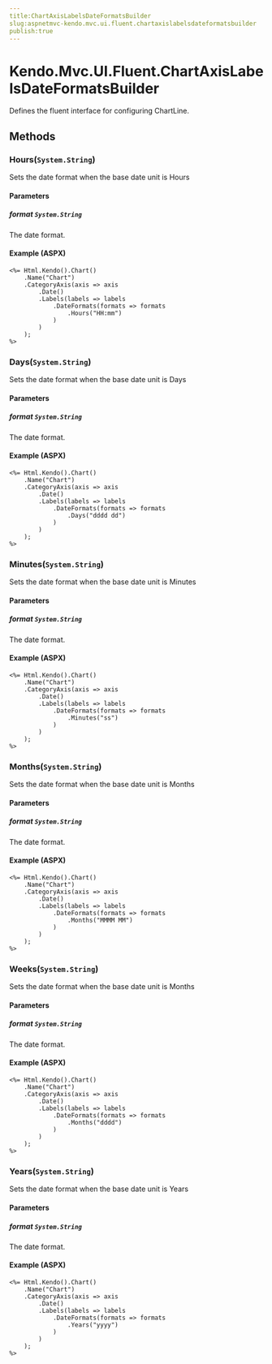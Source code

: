 ```yaml
---
title:ChartAxisLabelsDateFormatsBuilder
slug:aspnetmvc-kendo.mvc.ui.fluent.chartaxislabelsdateformatsbuilder
publish:true
---
```


# Kendo.Mvc.UI.Fluent.ChartAxisLabelsDateFormatsBuilder
Defines the fluent interface for configuring ChartLine.



## Methods

### Hours(`System.String`)
Sets the date format when the base date unit is Hours


#### Parameters

##### format `System.String`
The date format.




#### Example (ASPX)
    <%= Html.Kendo().Chart()
        .Name("Chart")
        .CategoryAxis(axis => axis
            .Date()
            .Labels(labels => labels
                .DateFormats(formats => formats
                    .Hours("HH:mm")
                )
            )
        );
    %>


### Days(`System.String`)
Sets the date format when the base date unit is Days


#### Parameters

##### format `System.String`
The date format.




#### Example (ASPX)
    <%= Html.Kendo().Chart()
        .Name("Chart")
        .CategoryAxis(axis => axis
            .Date()
            .Labels(labels => labels
                .DateFormats(formats => formats
                    .Days("dddd dd")
                )
            )
        );
    %>


### Minutes(`System.String`)
Sets the date format when the base date unit is Minutes


#### Parameters

##### format `System.String`
The date format.




#### Example (ASPX)
    <%= Html.Kendo().Chart()
        .Name("Chart")
        .CategoryAxis(axis => axis
            .Date()
            .Labels(labels => labels
                .DateFormats(formats => formats
                    .Minutes("ss")
                )
            )
        );
    %>


### Months(`System.String`)
Sets the date format when the base date unit is Months


#### Parameters

##### format `System.String`
The date format.




#### Example (ASPX)
    <%= Html.Kendo().Chart()
        .Name("Chart")
        .CategoryAxis(axis => axis
            .Date()
            .Labels(labels => labels
                .DateFormats(formats => formats
                    .Months("MMMM MM")
                )
            )
        );
    %>


### Weeks(`System.String`)
Sets the date format when the base date unit is Months


#### Parameters

##### format `System.String`
The date format.




#### Example (ASPX)
    <%= Html.Kendo().Chart()
        .Name("Chart")
        .CategoryAxis(axis => axis
            .Date()
            .Labels(labels => labels
                .DateFormats(formats => formats
                    .Months("dddd")
                )
            )
        );
    %>


### Years(`System.String`)
Sets the date format when the base date unit is Years


#### Parameters

##### format `System.String`
The date format.




#### Example (ASPX)
    <%= Html.Kendo().Chart()
        .Name("Chart")
        .CategoryAxis(axis => axis
            .Date()
            .Labels(labels => labels
                .DateFormats(formats => formats
                    .Years("yyyy")
                )
            )
        );
    %>



